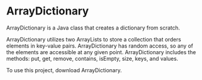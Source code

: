 # ArrayDictionary

ArrayDictionary is a Java class that creates a dictionary from scratch.  

ArrayDictionary utilizes two ArrayLists to store a collection that orders elements in key-value
pairs. ArrayDictionary has random access, so any of the elements are accessible at any given point.
ArrayDictionary includes the methods: put, get, remove, contains, isEmpty, size, keys, and values.

To use this project, download ArrayDictionary.